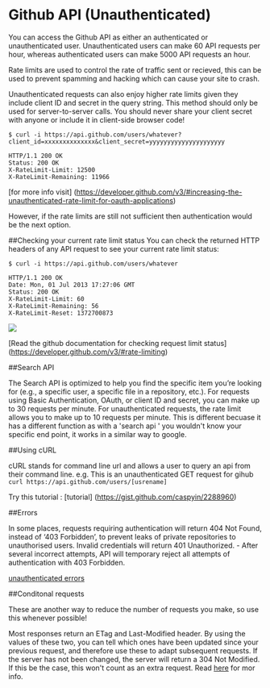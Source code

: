# Github API (Unauthenticated)

You can access the Github API as either an authenticated or unauthenticated user. Unauthenticated users can make 60 API requests per hour, whereas authenticated users can make 5000 API requests an hour.

Rate limits are used to control the rate of traffic sent or recieved, this can be used to prevent spamming and hacking which can cause your site to crash.

Unauthenticated requests can also enjoy higher rate limits given they include client ID and secret in the query string. This method should only be used for server-to-server calls. You should never share your client secret with anyone or include it in client-side browser code! 

```
$ curl -i https://api.github.com/users/whatever?client_id=xxxxxxxxxxxxxx&client_secret=yyyyyyyyyyyyyyyyyyyyy

HTTP/1.1 200 OK
Status: 200 OK
X-RateLimit-Limit: 12500
X-RateLimit-Remaining: 11966
```
[for more info visit] (https://developer.github.com/v3/#increasing-the-unauthenticated-rate-limit-for-oauth-applications)

However, if the rate limits are still not sufficient then authentication would be the next option. 

##Checking your current rate limit status
You can check the returned HTTP headers of any API request to see your current rate limit status:
```
$ curl -i https://api.github.com/users/whatever

HTTP/1.1 200 OK
Date: Mon, 01 Jul 2013 17:27:06 GMT
Status: 200 OK
X-RateLimit-Limit: 60
X-RateLimit-Remaining: 56
X-RateLimit-Reset: 1372700873
```
 ![](https://files.gitter.im/foundersandcoders/GH-UnAuth/b9Bx/Screen-Shot-2015-10-26-at-11.32.05.png)

[Read the github documentation for checking request limit status] (https://developer.github.com/v3/#rate-limiting)

##Search API

The Search API is optimized to help you find the specific item you’re looking for (e.g., a specific user, a specific file in a repository, etc.). 
 For requests using Basic Authentication, OAuth, or client ID and secret, you can make up to 30 requests per minute. For unauthenticated requests, the rate limit allows you to make up to 10 requests per minute. 
 This is different becuase it has a different function as with a 'search api ' you wouldn't know your specific end point, it works in a similar way to google.
 
##Using cURL

cURL stands for command line url and allows a user to query an api from their command line.
e.g. 
This is an unauthenticated GET request for gihub ``` curl https://api.github.com/users/[usrename] ```

Try this tutorial : 
[tutorial] (https://gist.github.com/caspyin/2288960)

##Errors 
 
In some places, requests requiring authentication will return 404 Not Found, instead of ‘403 Forbidden’, to prevent leaks of private repositories to unauthorised users.
Invalid credentials will return 401 Unauthorized. - After several incorrect attempts, API will temporary reject all attempts of authentication with 403 Forbidden.

 [unauthenticated errors](https://developer.github.com/v3/#client-errors)
 
##Conditonal requests
 
 These are another way to reduce the number of requests you make, so use this whenever possible!
 
 Most responses return an ETag and Last-Modified header. By using the values of these two, you can tell which ones have been updated since your previous request, and therefore use these to adapt subsequent requests. If the server has not been changed, the server will return a 304 Not Modified. If this be the case, this won't count as an extra request. Read [here](https://developer.github.com/v3/#conditional-requests) for mor info.

